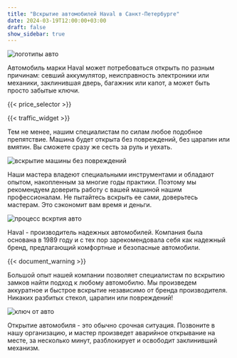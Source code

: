 ```yaml
---
title: "Вскрытие автомобилей Haval в Санкт-Петербурге"
date: 2024-03-19T12:00:00+03:00
draft: false
show_sidebar: true
---
```


![логотипы авто](car_logo.jpg)

Автомобиль марки Haval может потребоваться открыть по разным причинам: севший аккумулятор, неисправность электроники или механики, заклинившая дверь, багажник или капот, а может быть просто забытые ключи.

{{< price_selector >}}

{{< traffic_widget >}}

Тем не менее, нашим специалистам по силам любое подобное препятствие. Машина будет открыта без повреждений, без царапин или вмятин. Вы сможете сразу же сесть за руль и уехать.

![вскрытие машины без повреждений](car.jpg)

Наши мастера владеют специальными инструментами и обладают опытом, накопленным за многие годы практики. Поэтому мы рекомендуем доверить работу с вашей машиной нашим профессионалам. Не пытайтесь вскрыть ее сами, доверьтесь мастерам. Это сэкономит вам время и деньги.

![процесс вскртия авто](car_open.jpg)

Haval - производитель надежных автомобилей. Компания была основана в 1989 году и с тех пор зарекомендовала себя как надежный бренд, предлагающий комфортные и безопасные автомобили.

{{< document_warning >}}

Большой опыт нашей компании позволяет специалистам по вскрытию замков найти подход к любому автомобилю. Мы произведем аккуратное и быстрое вскрытие независимо от бренда производителя. Никаких разбитых стекол, царапин или повреждений!

![ключ от авто](car_key.jpg)

Открытие автомобиля - это обычно срочная ситуация. Позвоните в нашу организацию, и мастер произведет аварийное открывание на месте, за несколько минут, разблокирует и освободит заклинивший механизм.